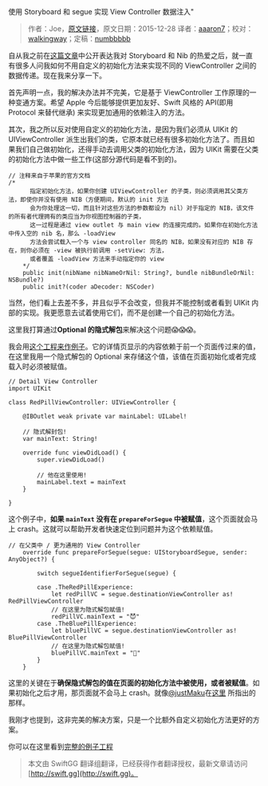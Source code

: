 使用 Storyboard 和 segue 实现 View Controller 数据注入"

> 作者：Joe，[原文链接](https://www.natashatherobot.com/ios-view-controller-data-injection-with-storyboards-and-segues-in-swift/)，原文日期：2015-12-28
> 译者：[aaaron7](http://www.jianshu.com/users/9efd08855d3a/)；校对：[walkingway](http://chengway.in/)；定稿：[numbbbbb](http://numbbbbb.com/)
  









自从我之前在[这篇文章](https://www.natashatherobot.com/i-heart-storyboards-nibs/)中公开表达我对 Storyboard 和 Nib 的热爱之后，就一直有很多人问我如何不用自定义的初始化方法来实现不同的 ViewController 之间的数据传递。现在我来分享一下。



首先声明一点，我的解决办法并不完美，它是基于 ViewController 工作原理的一种变通方案。希望 Apple 今后能够提供更加友好、Swift 风格的 API(即用 Protocol 来替代继承) 来实现更加通用的依赖注入的方法。

其次，我之所以反对使用自定义的初始化方法，是因为我们必须从 UIKit 的 UIViewController 派生出我们的类，它原本就已经有很多初始化方法了。而且如果我们自己做初始化，还得手动去调用父类的初始化方法，因为 UIKit 需要在父类的初始化方法中做一些工作(这部分源代码是看不到的)。

    
    // 注释来自于苹果的官方文档
    /*
          指定初始化方法，如果你创建 UIViewController 的子类，则必须调用其父类方法，即使你并没有使用 NIB（方便期间，默认的 init 方法
          会为你处理这一切，而且针对这些方法的参数都设为 nil）对于指定的 NIB，该文件的所有者代理拥有的类应当为你视图控制器的子类，
          这一过程是通过 view outlet 与 main view 的连接完成的。如果你在初始化方法中传入空的 nib 名，那么 -loadView 
          方法会尝试载入一个与 view controller 同名的 NIB，如果没有对应的 NIB 存在，则你必须在 -view 被执行前调用 -setView: 方法，
          或者覆盖 -loadView 方法来手动指定你的 view
        */
        public init(nibName nibNameOrNil: String?, bundle nibBundleOrNil: NSBundle?)
        public init?(coder aDecoder: NSCoder)

当然，他们看上去差不多，并且似乎不会改变，但我并不能控制或者看到 UIKit 内部的实现。我更愿意去试着使用它们，而不是创建一个自己的初始化方法。

这里我打算通过**Optional 的隐式解包**来解决这个问题😱😱😱。

我会用[这个工程来作例子](https://www.natashatherobot.com/protocol-oriented-segue-identifiers-swift/)。它的详情页显示的内容依赖于前一个页面传过来的值，在这里我用一个隐式解包的 Optional 来存储这个值，该值在页面初始化或者完成载入时必须被赋值。

    
    // Detail View Controller
    import UIKit
     
    class RedPillViewController: UIViewController {
     
        @IBOutlet weak private var mainLabel: UILabel!
        
        // 隐式解封包!
        var mainText: String!
        
        override func viewDidLoad() {
            super.viewDidLoad()
     
            // 他在这里使用!
            mainLabel.text = mainText
        }
     
    }

这个例子中，**如果 `mainText` 没有在 `prepareForSegue` 中被赋值**，这个页面就会马上 crash。这就可以帮助开发者快速定位到问题并为这个依赖赋值。

    
    // 在父类中 / 更为通用的 View Controller
        override func prepareForSegue(segue: UIStoryboardSegue, sender: AnyObject?) {
            
            switch segueIdentifierForSegue(segue) {
                
            case .TheRedPillExperience:
                let redPillVC = segue.destinationViewController as! RedPillViewController
                // 在这里为隐式解包赋值!
                redPillVC.mainText = "😈"
            case .TheBluePillExperience:
                let bluePillVC = segue.destinationViewController as! BluePillViewController
                // 在这里为隐式解包赋值!
                bluePillVC.mainText = "👼"
            }
        }


这里的关键在于**确保隐式解包的值在页面的初始化方法中被使用，或者被赋值**。如果初始化之后才用，那页面就不会马上 crash。就像[@justMaku](https://twitter.com/justMaku)在[这里](https://twitter.com/justMaku/status/714116530926125057?ref_src=twsrc%5Etfw) 所指出的那样。

我刚才也提到，这非完美的解决方案，只是一个比额外自定义初始化方法更好的方案。

你可以在这里看到[完整的例子工程](https://github.com/NatashaTheRobot/POSegueIdentifiers)


> 本文由 SwiftGG 翻译组翻译，已经获得作者翻译授权，最新文章请访问 [http://swift.gg](http://swift.gg)。